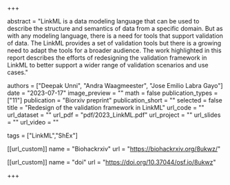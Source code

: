 +++

abstract = "LinkML is a data modeling language that can be used to describe the structure and semantics of data from a specific domain. But as with any modeling language, there is a need for tools that support validation of data. The LinkML provides a set of validation tools but there is a growing need to adapt the tools for a broader audience. The work highlighted in this report describes the efforts of redesigning the validation framework in LinkML to better support a wider range of validation scenarios and use cases."

authors = ["Deepak Unni", "Andra Waagmeester", "Jose Emilio Labra Gayo"]
date = "2023-07-17"
image_preview = ""
math = false
publication_types = ["11"]
publication = "Biorxiv preprint"
publication_short = ""
selected = false
title = "Redesign of the validation framework in LinkML"
url_code = ""
url_dataset = ""
url_pdf = "pdf/2023_LinkML.pdf"
url_project = ""
url_slides = ""
url_video = ""

tags = ["LinkML","ShEx"]

[[url_custom]]
name = "Biohackrxiv"
url = "https://biohackrxiv.org/8ukwz/"

[[url_custom]]
name = "doi"
url = "https://doi.org/10.37044/osf.io/8ukwz"

+++
